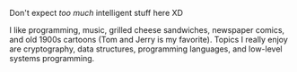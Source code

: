 Don't expect *too much* intelligent stuff here XD

I like programming, music, grilled cheese sandwiches, newspaper comics, and old 1900s cartoons (Tom and Jerry is my favorite). Topics I really enjoy are cryptography, data structures, programming languages, and low-level systems programming.
